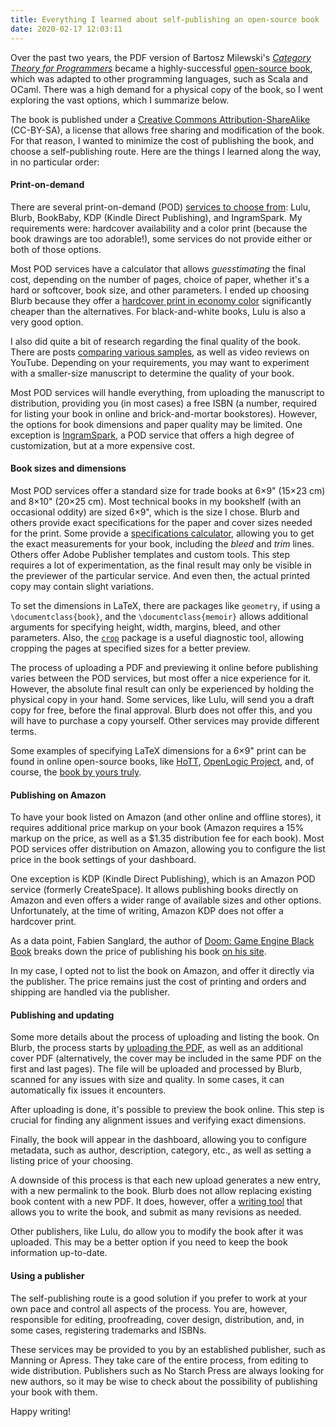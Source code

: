 ```yaml
---
title: Everything I learned about self-publishing an open-source book
date: 2020-02-17 12:03:11
---
```


Over the past two years, the PDF version of Bartosz Milewski's [*Category Theory for Programmers*](https://bartoszmilewski.com/2014/10/28/category-theory-for-programmers-the-preface/) became a highly-successful [open-source book](https://github.com/hmemcpy/milewski-ctfp-pdf), which was adapted to other programming languages, such as Scala and OCaml. There was a high demand for a physical copy of the book, so I went exploring the vast options, which I summarize below.

<!-- more -->

The book is published under a [Creative Commons Attribution-ShareAlike](https://creativecommons.org/licenses/by-sa/4.0/) (CC-BY-SA), a license that allows free sharing and modification of the book. For that reason, I wanted to minimize the cost of publishing the book, and choose a self-publishing route. Here are the things I learned along the way, in no particular order:

#### Print-on-demand

There are several print-on-demand (POD) [services to choose from](https://blog.reedsy.com/print-on-demand-books/): Lulu, Blurb, BookBaby, KDP (Kindle Direct Publishing), and IngramSpark. My requirements were: hardcover availability and a color print (because the book drawings are too adorable!), some services do not provide either or both of those options.

Most POD services have a calculator that allows *guesstimating* the final cost, depending on the number of pages, choice of paper, whether it's a hard or softcover, book size, and other parameters. I ended up choosing Blurb because they offer a [hardcover print in economy color](https://www.blurb.com/trade-books) significantly cheaper than the alternatives. For black-and-white books, Lulu is also a very good option.

I also did quite a bit of research regarding the final quality of the book. There are posts [comparing various samples](https://medium.com/@mwichary/my-experiences-printing-a-small-batch-of-books-c04141b63dfe), as well as video reviews on YouTube. Depending on your requirements, you may want to experiment with a smaller-size manuscript to determine the quality of your book.

Most POD services will handle everything, from uploading the manuscript to distribution, providing you (in most cases) a free ISBN (a number, required for listing your book in online and brick-and-mortar bookstores). However, the options for book dimensions and paper quality may be limited. One exception is [IngramSpark](https://www.ingramspark.com/), a POD service that offers a high degree of customization, but at a more expensive cost.

#### Book sizes and dimensions

Most POD services offer a standard size for trade books at 6×9" (15×23 cm) and 8×10" (20×25 cm). Most technical books in my bookshelf (with an occasional oddity) are sized 6×9", which is the size I chose. Blurb and others provide exact specifications for the paper and cover sizes needed for the print. Some provide a [specifications calculator](https://www.blurb.com/make/pdf_to_book/booksize_calculator), allowing you to get the exact measurements for your book, including the *bleed* and *trim* lines. Others offer Adobe Publisher templates and custom tools. This step requires a lot of experimentation, as the final result may only be visible in the previewer of the particular service. And even then, the actual printed copy may contain slight variations.

To set the dimensions in LaTeX, there are packages like `geometry`, if using a `\documentclass{book}`, and the `\documentclass{memoir}` allows additional arguments for specifying height, width, margins, bleed, and other parameters. Also, the [`crop`](https://ctan.org/pkg/crop) package is a useful diagnostic tool, allowing cropping the pages at specified sizes for a better preview.

The process of uploading a PDF and previewing it online before publishing varies between the POD services, but most offer a nice experience for it. However, the absolute final result can only be experienced by holding the physical copy in your hand. Some services, like Lulu, will send you a draft copy for free, before the final approval. Blurb does not offer this, and you will have to purchase a copy yourself. Other services may provide different terms.

Some examples of specifying LaTeX dimensions for a 6×9" print can be found in online open-source books, like [HoTT](https://github.com/HoTT/book/blob/29279f5d00f1fdb013d5c7fbe804b49cb25e61b1/opt-ustrade.tex), [OpenLogic Project](https://github.com/rzach/forallx-yyc/blob/master/forallxyyc-print.tex), and, of course, the [book by yours truly](https://github.com/hmemcpy/milewski-ctfp-pdf/blob/master/src/preamble.tex).

#### Publishing on Amazon

To have your book listed on Amazon (and other online and offline stores), it requires additional price markup on your book (Amazon requires a 15% markup on the price, as well as a $1.35 distribution fee for each book). Most POD services offer distribution on Amazon, allowing you to configure the list price in the book settings of your dashboard.

One exception is KDP (Kindle Direct Publishing), which is an Amazon POD service (formerly CreateSpace). It allows publishing books directly on Amazon and even offers a wider range of available sizes and other options. Unfortunately, at the time of writing, Amazon KDP does not offer a hardcover print. 

As a data point, Fabien Sanglard, the author of [Doom: Game Engine Black Book](https://twitter.com/fabynou/status/1121093556720979969) breaks down the price of publishing his book [on his site](http://fabiensanglard.net/gebbdoom/).

In my case, I opted not to list the book on Amazon, and offer it directly via the publisher. The price remains just the cost of printing and orders and shipping are handled via the publisher.

#### Publishing and updating

Some more details about the process of uploading and listing the book. On Blurb, the process starts by [uploading the PDF](https://www.blurb.com/pdf-to-book), as well as an additional cover PDF (alternatively, the cover may be included in the same PDF on the first and last pages). The file will be uploaded and processed by Blurb, scanned for any issues with size and quality. In some cases, it can automatically fix issues it encounters. 

After uploading is done, it's possible to preview the book online. This step is crucial for finding any alignment issues and verifying exact dimensions.

Finally, the book will appear in the dashboard, allowing you to configure metadata, such as author, description, category, etc., as well as setting a listing price of your choosing.

A downside of this process is that each new upload generates a new entry, with a new permalink to the book. Blurb does not allow replacing existing book content with a new PDF. It does, however, offer a [writing tool](https://www.blurb.com/bookwright) that allows you to write the book, and submit as many revisions as needed.

Other publishers, like Lulu, do allow you to modify the book after it was uploaded. This may be a better option if you need to keep the book information up-to-date.

#### Using a publisher

The self-publishing route is a good solution if you prefer to work at your own pace and control all aspects of the process. You are, however, responsible for editing, proofreading, cover design, distribution, and, in some cases, registering trademarks and ISBNs. 

These services may be provided to you by an established publisher, such as Manning or Apress. They take care of the entire process, from editing to wide distribution. Publishers such as No Starch Press are always looking for new authors, so it may be wise to check about the possibility of publishing your book with them.

Happy writing!
